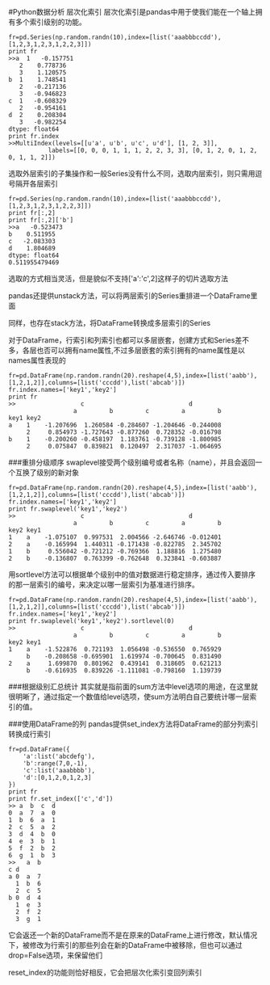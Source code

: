 #Python数据分析 层次化索引
层次化索引是pandas中用于使我们能在一个轴上拥有多个索引级别的功能。
```
fr=pd.Series(np.random.randn(10),index=[list('aaabbbccdd'),[1,2,3,1,2,3,1,2,2,3]])
print fr
>>a  1   -0.157751
   2    0.778736
   3    1.120575
b  1    1.748541
   2   -0.217136
   3   -0.946823
c  1   -0.608329
   2   -0.954161
d  2    0.208304
   3   -0.982254
dtype: float64
print fr.index
>>MultiIndex(levels=[[u'a', u'b', u'c', u'd'], [1, 2, 3]],
           labels=[[0, 0, 0, 1, 1, 1, 2, 2, 3, 3], [0, 1, 2, 0, 1, 2, 0, 1, 1, 2]])
```
选取外层索引的子集操作和一般Series没有什么不同，选取内层索引，则只需用逗号隔开各层索引
```
fr=pd.Series(np.random.randn(10),index=[list('aaabbbccdd'),[1,2,3,1,2,3,1,2,2,3]])
print fr[:,2]
print fr[:,2]['b']
>>a   -0.523473
b    0.511955
c   -2.083303
d    1.804689
dtype: float64
0.511955479469
```
选取的方式相当灵活，但是貌似不支持['a':'c',2]这样子的切片选取方法

pandas还提供unstack方法，可以将两层索引的Series重排进一个DataFrame里面

同样，也存在stack方法，将DataFrame转换成多层索引的Series

对于DataFrame，行索引和列索引也都可以多层嵌套，创建方式和Series差不多，各层也否可以拥有name属性,不过多层嵌套的索引拥有的name属性是以names属性表现的
```
fr=pd.DataFrame(np.random.randn(20).reshape(4,5),index=[list('aabb'),[1,2,1,2]],columns=[list('cccdd'),list('abcab')])
fr.index.names=['key1','key2']
print fr
>>                  c                             d
                  a         b         c         a         b
key1 key2
a    1    -1.207696  1.260584 -0.284607 -1.204646 -0.244008
     2     0.854973 -1.727643 -0.877260  0.728352 -0.016798
b    1    -0.200260 -0.458197  1.183761 -0.739128 -1.800985
     2     0.075847  0.839821  0.120497  2.317037 -1.064695
```

###重排分级顺序
swaplevel接受两个级别编号或者名称（name），并且会返回一个互换了级别的新对象
```
fr=pd.DataFrame(np.random.randn(20).reshape(4,5),index=[list('aabb'),[1,2,1,2]],columns=[list('cccdd'),list('abcab')])
fr.index.names=['key1','key2']
print fr.swaplevel('key1','key2')
>>                  c                             d 
                  a         b         c         a         b
key2 key1 
1    a    -1.075107  0.997531  2.004566 -2.646746 -0.012401
2    a    -0.165994  1.440311 -0.171438 -0.822785  2.345702
1    b     0.556042 -0.721212 -0.769366  1.188816  1.275480
2    b    -0.136807  0.763399 -0.762648  0.323841 -0.603887
```
用sortlevel方法可以根据单个级别中的值对数据进行稳定排序，通过传入要排序的那一层索引的编号，来决定以哪一层索引为基准进行排序。
```
fr=pd.DataFrame(np.random.randn(20).reshape(4,5),index=[list('aabb'),[1,2,1,2]],columns=[list('cccdd'),list('abcab')])
fr.index.names=['key1','key2']
print fr.swaplevel('key1','key2').sortlevel(0)
>>                  c                             d          
                  a         b         c         a         b
key2 key1                                                  
1    a    -1.522876  0.721193  1.056498 -0.536550  0.765929
     b    -0.208658 -0.695901  1.619974 -0.700645  0.831490
2    a     1.699870  0.801962  0.439141  0.318605  0.621213
     b    -0.616935  0.839226 -1.111081 -0.798160  1.139739

```

###根据级别汇总统计
其实就是指前面的sum方法中level选项的用途，在这里就很明晰了，通过指定一个数值给level选项，使sum方法明白自己要统计哪一层索引的值。

###使用DataFrame的列
pandas提供set_index方法将DataFrame的部分列索引转换成行索引
```
fr=pd.DataFrame({
    'a':list('abcdefg'),
    'b':range(7,0,-1),
    'c':list('aaabbbb'),
    'd':[0,1,2,0,1,2,3]
})
print fr
print fr.set_index(['c','d'])
>> a  b  c  d
0  a  7  a  0
1  b  6  a  1
2  c  5  a  2
3  d  4  b  0
4  e  3  b  1
5  f  2  b  2
6  g  1  b  3
>>   a  b
c d
a 0  a  7
  1  b  6
  2  c  5
b 0  d  4
  1  e  3
  2  f  2
  3  g  1
```
它会返还一个新的DataFrame而不是在原来的DataFrame上进行修改，默认情况下，被修改为行索引的那些列会在新的DataFrame中被移除，但也可以通过drop=False选项，来保留他们

reset_index的功能则恰好相反，它会把层次化索引变回列索引